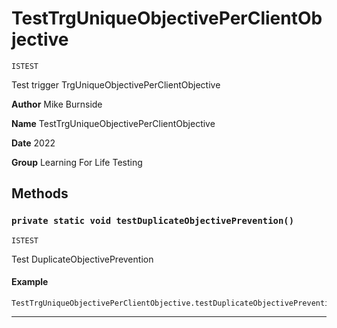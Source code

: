 # TestTrgUniqueObjectivePerClientObjective

`ISTEST`

Test trigger TrgUniqueObjectivePerClientObjective


**Author** Mike Burnside


**Name** TestTrgUniqueObjectivePerClientObjective


**Date** 2022


**Group** Learning For Life Testing

## Methods
### `private static void testDuplicateObjectivePrevention()`

`ISTEST`

Test DuplicateObjectivePrevention

#### Example
```apex
TestTrgUniqueObjectivePerClientObjective.testDuplicateObjectivePrevention();
```


---
